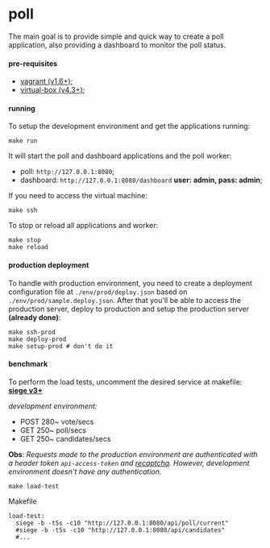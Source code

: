 poll
=============

The main goal is to provide simple and quick way to create a poll application, also providing a dashboard to monitor the poll status.

#### pre-requisites
- [vagrant (v1.6+)](http://www.vagrantup.com/downloads.html);
- [virtual-box (v4.3+)](https://www.virtualbox.org/wiki/Downloads);

#### running

To setup the development environment and get the applications running:

```shell
make run
```

It will start the poll and dashboard applications and the poll worker:

- poll: `http://127.0.0.1:8080`;
- dashboard: `http://127.0.0.1:8080/dashboard`
**user: admin, pass: admin**;

If you need to access the virtual machine:

```shell
make ssh
```

To stop or reload all applications and worker:

```shell
make stop
make reload
```

#### production deployment

To handle with production environment, you need to create a deployment configuration file at `./env/prod/deploy.json` based on `./env/prod/sample.deploy.json`. After that you'll be able to access the production server, deploy to production and setup the production server **(already done)**:

```shell
make ssh-prod
make deploy-prod
make setup-prod # don't do it
```

#### benchmark
To perform the load tests, uncomment the desired service at makefile: **[siege v3+](https://www.joedog.org/siege-home)**

*development environment:*

- POST 280~ vote/secs
- GET 250~ poll/secs
- GET 250~ candidates/secs

**Obs**: *Requests made to the production environment are authenticated with a header token `api-access-token` and [recaptcha](https://developers.google.com/recaptcha/docs/verify). However, development environment doesn't have any authentication.*

```shell
make load-test
```

Makefile

    load-test:
      siege -b -t5s -c10 "http://127.0.0.1:8080/api/poll/current"
      #siege -b -t5s -c10 "http://127.0.0.1:8080/api/candidates"
      #...
